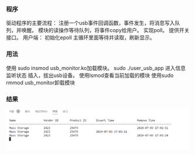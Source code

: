 ### 程序

驱动程序的主要流程：
    注册一个usb事件回调函数，事件发生，将消息写入队列，并唤醒。
    模块的读操作等待队列，将事件copy给用户。
    实现poll。
    提供开关接口。
用户端：
    初始化epoll
    主循环里面等待并读取，刷新显示。

### 用法
使用  sudo insmod usb_monitor.ko加载模块。
sudo ./user_usb_app 进入信息监听状态
	插入，拔出usb设备。
	使用lsmod查看当前加载的模块
	使用sudo rmmod usb_monitor卸载模块
    
### 结果
![Alt text](image.png)